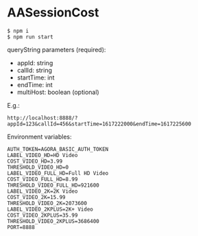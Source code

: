 # AASessionCost

```
$ npm i
$ npm run start
```
queryString parameters (required):
- appId: string
- callId: string
- startTime: int
- endTime: int
- multiHost: boolean (optional)


E.g.:
```
http://localhost:8888/?appId=123&callId=456&startTime=1617222000&endTime=1617225600
```


Environment variables:

```
AUTH_TOKEN=AGORA_BASIC_AUTH_TOKEN
LABEL_VIDEO_HD=HD Video
COST_VIDEO_HD=3.99
THRESHOLD_VIDEO_HD=0
LABEL_VIDEO_FULL_HD=Full HD Video
COST_VIDEO_FULL_HD=8.99
THRESHOLD_VIDEO_FULL_HD=921600
LABEL_VIDEO_2K=2K Video
COST_VIDEO_2K=15.99
THRESHOLD_VIDEO_2K=2073600
LABEL_VIDEO_2KPLUS=2K+ Video
COST_VIDEO_2KPLUS=35.99
THRESHOLD_VIDEO_2KPLUS=3686400
PORT=8888
```
